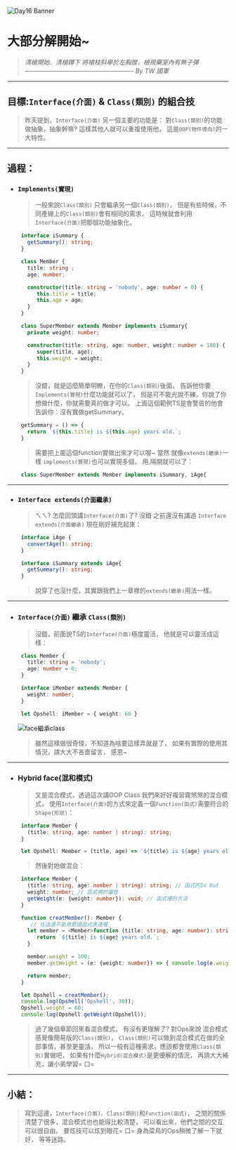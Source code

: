 ![Day16 Banner](https://ithelp.ithome.com.tw/upload/images/20220916/20109918fwYi0TCtsZ.jpg)

# 大部分解開始~
> *清槍開始、清槍蹲下*
> *將槍枝斜舉於左胸膛，檢視藥室內有無子彈*
> *───────────────────────── By TW 國軍*

---
## 目標:`Interface(介面)` & `Class(類別)` 的組合技
   > 昨天提到，`Interface(介面)` 另一個主要的功能是：
   > 對`Class(類別)`的功能做抽象，抽象幹嘛?
   > 這樣其他人就可以重複使用他，
   > 這是`OOP(物件導向)`的一大特性。

---
## 過程：
- ### `Implements(實現)`
   > 一般來說`Class(類別)` 只會繼承另一個`Class(類別)`，
   > 但是有些時候，不同產線上的`Class(類別)`會有相同的需求，
   > 這時候就會利用`Interface(介面)`把那個功能抽象化。
   ```typescript
    interface iSummary {
      getSummary(): string;
    }

    class Member {
      title: string ;
      age: number;

      constructor(title: string = 'nobody', age: number = 0) {
         this.title = title;
         this.age = age;
      }
    }

    class SuperMember extends Member implements iSummary{
      private weight: number;

      constructor(title: string, age: number, weight: number = 100) {
         super(title, age);
         this.weight = weight;
      }
    }
   ```
   > 沒錯，就是這麼簡單明瞭，在你的`Class(類別)`後面，
   > 告訴他你要`Implements(實現)`什麼功能就可以了，
   > 但是可不能光說不練，你說了你想做什麼，你就需要真的做才可以。
   > 上面這個範例TS是會警告的他會告訴你：沒有實做getSummary。
   ```typescript
    getSummary = () => {
      return `${this.title} is ${this.age} years old.`;
    }
   ```
   > 需要把上面這個function實做出來才可以喔~
   > 當然 就像`extends(繼承)`一樣 `implements(實現)`也可以實現多個，
   > 用,隔開就可以了：
   ```typescript
    class SuperMember extends Member implements iSummary, iAge{
   ```

---
- ### `Interface extends(介面繼承)`
   > ㄟㄟ? 怎麼回頭講`Interface(介面)`了?
   > 沒錯 之前還沒有講過 `Interface extends(介面繼承)`
   > 現在剛好補充起來：
   ```typescript
    interface iAge {
      convertAge(): string;
    }

    interface iSummary extends iAge{
      getSummary(): string;
    }
   ```
   > 說穿了也沒什麼，其實跟我們上一章裡的`extends(繼承)`用法一樣。

---
- ### `Interface(介面)` 繼承 `Class(類別)`
   > 沒錯，前面說TS的`Interface(介面)`極度靈活，
   > 他就是可以靈活成這樣：
   ```typescript
    class Member {
      title: string = 'nobody';
      age: number = 0;
    }

    interface iMember extends Member {
      weight: number;
    }

    let Opshell: iMember = { weight: 60 }
   ```

   ![face繼承class](https://ithelp.ithome.com.tw/upload/images/20220916/20109918BVennqF49k.png)
   > 雖然這樣做很奇怪，不知道為啥要這樣弄就是了，
   > 如果有實際的使用其情況，請大大不吝嗇留言，
   > 感恩~

---
- ### Hybrid face(混和模式)
   > 又是混合模式，透過這次講OOP Class 我們來好好複習霧煞煞的混合模式，
   > 使用`Interface(介面)`的方式來定義一個`Function(函式)`需要符合的`Shape(形狀)`：
   ```typescript
    interface Member {
      (title: string, age: number | string): string;
    }

    let Opshell: Member = (title, age) => `${title} is ${age} years old.`;
   ```
   > 然後對她做混合：
   ```typescript
    interface Member {
      (title: string, age: number | string): string; // 函式的In Out
      weight: number; // 函式裡的屬性
      getWeight(e: {weight: number}): void; // 函式裡的方法
    }

    function creatMember(): Member {
       // 在這邊不能用箭頭函式表達喔
      let member = <Member>function (title: string, age: number): string {
         return `${title} is ${age} years old.`;
      }

      member.weight = 100;
      member.getWeight = (e: {weight: number}) => { console.log(e.weight) };

      return member;
    }

    let Opshell = creatMember();
    console.log(Opshell('Opshell', 30));
    Opshell.weight = 60;
    console.log(Opshell.getWeight(Opshell));
   ```
   > 過了幾個章節回來看混合模式，
   > 有沒有更理解了? 對Ops來說 混合模式感覺像簡易版的`Class(類別)`，
   > `Class(類別)`可以做到混合模式在做的全部事情，甚至更靈活，
   > 所以一般有這種需求，應該都會使用`Class(類別)`實做吧，
   > 如果有什麼`Hybrid(混合模式)`是更優解的情況，
   > 再請大大補充，讓小弟學習= 口=

---
## 小結：
   > 寫到這邊，`Interface(介面)`、`Class(類別)`和`Function(函式)`，
   > 之間的關係清楚了很多，混合模式也也能得比較清楚，
   > 可以看出來，他們之間的交互可以很自由。
   > 要炫技可以炫到眼花= 口=
   > 身為菜鳥的Ops稍微了解一下就好，
   > 等等迷路。
